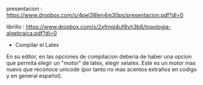 presentacion :
https://www.dropbox.com/s/4pel38len4m30ps/presentacion.pdf?dl=0

librillo :
https://www.dropbox.com/s/2xfmqj4uf8vh3b6/topologia-algebraica.pdf?dl=0

* Compilar el Latex

En su editor, en las opciones de compilacion deberia de haber una opcion
que permita elegir un "motor" de latex, elegir xelatex. Este es un motor
mas nuevo que reconoce unicode (por tanto no mas acentos extraños en
codigo y en general español).
